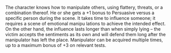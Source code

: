 The character knows how to manipulate others, using flattery, threats, or a combination thereof. He or she gets a +1 bonus to Persuasive versus a specific person during the scene. It takes time to influence someone; it requires a scene of emotional manipu lations to achieve the intended effect. On the other hand, the influence lasts longer than when simply lying – the victim accepts the sentiments as its own and will defend them long after the manipulator has left the place. Manipulator can be acquired multiple times, up to a maximum bonus of +3 on relevant tests.